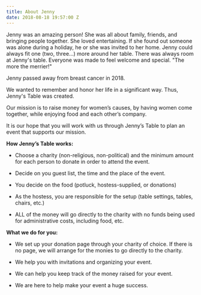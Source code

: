 ```yaml
---
title: About Jenny
date: 2018-08-18 19:57:00 Z
---
```


Jenny was an amazing person! She was all about family, friends, and bringing people together.  She loved entertaining.  If she found out someone was alone during a holiday, he or she was invited to her home.  Jenny could always fit one (two, three...) more around her table.  There was always room at Jenny's table.  Everyone was made to feel welcome and special.  "The more the merrier!"

Jenny passed away from breast cancer in 2018.

We wanted to remember and honor her life in a significant way.  Thus, Jenny's Table was created.

Our mission is to raise money for women’s causes, by having women come together, while enjoying food and each other’s company.

It is our hope that you will work with us through Jenny’s Table to plan an event that supports our mission.

**How Jenny’s Table works:**

* Choose a charity (non-religious, non-political) and the minimum amount for each person to donate in order to attend the event.

* Decide on you guest list, the time and the place of the event.

* You decide on the food (potluck, hostess-supplied, or donations)

* As the hostess, you are responsible for the setup (table settings, tables, chairs, etc.)

* ALL of the money will go directly to the charity with no funds being used for administrative costs, including food, etc.

**What we do for you:**

* We set up your donation page through your charity of choice.  If there is no page, we will arrange for the monies to go directly to the charity.

* We help you with invitations and organizing your event.

* We can help you keep track of the money raised for your event.

* We are here to help make your event a huge success.
